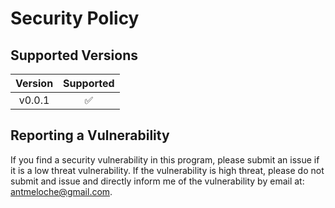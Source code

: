 # Security Policy

## Supported Versions
| Version | Supported          |
|:-------:|:------------------:|
| v0.0.1   | :white_check_mark: |


## Reporting a Vulnerability

If you find a security vulnerability in this program, please submit an issue if it is a low threat vulnerability. If the vulnerability is high threat, please do not submit and issue and directly inform me of the vulnerability by email at: antmeloche@gmail.com.
